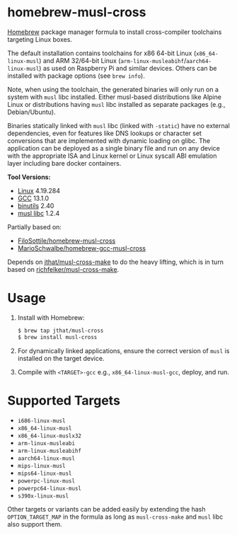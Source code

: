 # homebrew-musl-cross

[Homebrew](https://brew.sh/) package manager formula to install cross-compiler toolchains targeting Linux boxes.

The default installation contains toolchains for x86 64-bit Linux (`x86_64-linux-musl`) and ARM 32/64-bit Linux (`arm-linux-musleabihf`/`aarch64-linux-musl`) as used on Raspberry Pi and similar devices. Others can be installed with package options (see `brew info`).

Note, when using the toolchain, the generated binaries will only run on a system with `musl` libc installed. Either musl-based distributions like Alpine Linux or distributions having `musl` libc installed as separate packages (e.g., Debian/Ubuntu).

Binaries statically linked with `musl` libc (linked with `-static`) have no external dependencies, even for features like DNS lookups or character set conversions that are implemented with dynamic loading on glibc. The application can be deployed as a single binary file and run on any device with the appropriate ISA and Linux kernel or Linux syscall ABI emulation layer including bare docker containers.

**Tool Versions:**
- [Linux](https://kernel.org/) 4.19.284
- [GCC](https://gcc.gnu.org/) 13.1.0
- [binutils](https://www.gnu.org/software/binutils/) 2.40
- [musl libc](https://www.musl-libc.org/) 1.2.4

Partially based on:
 - [FiloSottile/homebrew-musl-cross](https://github.com/FiloSottile/homebrew-musl-cross)
 - [MarioSchwalbe/homebrew-gcc-musl-cross](https://github.com/MarioSchwalbe/homebrew-gcc-musl-cross)

Depends on [jthat/musl-cross-make](https://github.com/jthat/musl-cross-make) to do the heavy lifting, which is in turn based on [richfelker/musl-cross-make](https://github.com/richfelker/musl-cross-make).


# Usage

1. Install with Homebrew:
    ```sh
    $ brew tap jthat/musl-cross
    $ brew install musl-cross
    ```

2. For dynamically linked applications, ensure the correct version of `musl` is installed on the target device.

3. Compile with `<TARGET>-gcc` e.g., `x86_64-linux-musl-gcc`, deploy, and run.


# Supported Targets

- `i686-linux-musl`
- `x86_64-linux-musl`
- `x86_64-linux-muslx32`
- `arm-linux-musleabi`
- `arm-linux-musleabihf`
- `aarch64-linux-musl`
- `mips-linux-musl`
- `mips64-linux-musl`
- `powerpc-linux-musl`
- `powerpc64-linux-musl`
- `s390x-linux-musl`

Other targets or variants can be added easily by extending the hash `OPTION_TARGET_MAP` in the formula as long as `musl-cross-make` and `musl` libc also support them.
